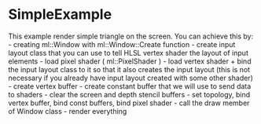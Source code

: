# SimpleExample
This example render simple triangle on the screen.
You can achieve this by:
	- creating ml::Window with ml::Window::Create function
	- create input layout class that you can use to tell HLSL vertex shader the layout of input elements
	- load pixel shader ( ml::PixelShader )
	- load vertex shader + bind the input layout class to it so that it also creates the input layout (this is not necessary if you already have input layout created with some other shader)
	- create vertex buffer
	- create constant buffer that we will use to send data to shaders
	- clear the screen and depth stencil buffers
	- set topology, bind vertex buffer, bind const buffers, bind pixel shader
	- call the draw member of Window class
	- render everything